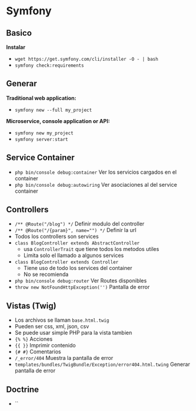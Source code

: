 # Symfony

## Basico

**Instalar** 
- `wget https://get.symfony.com/cli/installer -O - | bash`
- `symfony check:requirements`
 
## Generar

**Traditional web application:**
- `symfony new --full my_project`

**Microservice, console application or API:**
- `symfony new my_project`
- `symfony server:start`

## Service Container
- `php bin/console debug:container` Ver los servicios cargados en el container  
- `php bin/console debug:autowiring` Ver asociaciones al del service container

## Controllers
- `/** @Route("/blog") */` Definir modulo del controller
- `/** @Route("/{param}", name="") */` Definir la url
- Todos los controllers son services
- `class BlogController extends AbstractController` 
    - usa `ControllerTrait` que tiene todos los metodos utiles
    - Limita solo el llamado a algunos services
- `class BlogController extends Controller` 
    - Tiene uso de todo los services del container
    - No se recomienda
- `php bin/console debug:router` Ver Routes disponibles
- `throw new NotFoundHttpException('')` Pantalla de error

## Vistas (Twig)
- Los archivos se llaman `base.html.twig`
- Pueden ser css, xml, json, csv
- Se puede usar simple PHP para la vista tambien
- `{% %}` Acciones
- `{{ }}` Imprimir contenido
- `{# #}` Comentarios
- `/_error/404` Muestra la pantalla de error
- `templates/bundles/TwigBundle/Exception/error404.html.twing` Generar pantalla de error

## Doctrine
- ``

